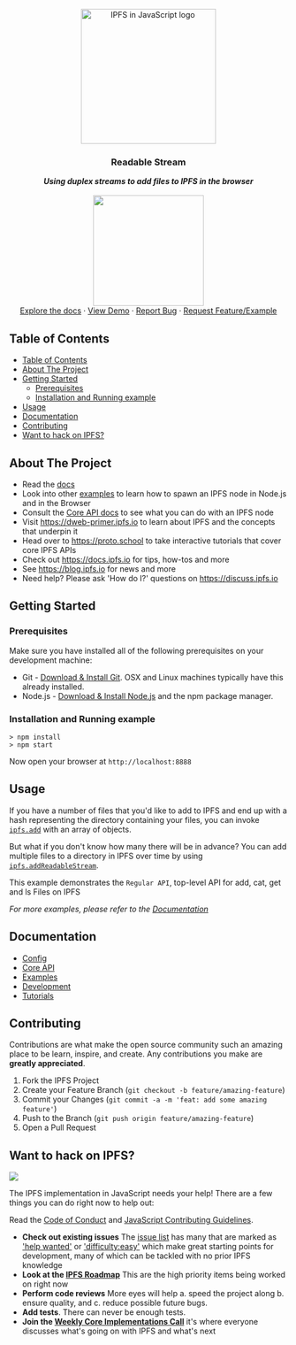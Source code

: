 <p align="center">
  <a href="https://js.ipfs.io" title="JS IPFS">
    <img src="https://ipfs.io/ipfs/Qme6KJdKcp85TYbLxuLV7oQzMiLremD7HMoXLZEmgo6Rnh/js-ipfs-sticker.png" alt="IPFS in JavaScript logo" width="244" />
  </a>
</p>

<h3 align="center"><b>Readable Stream</b></h3>

<p align="center">
  <b><i>Using duplex streams to add files to IPFS in the browser</i></b>
  <br />
  <br />
  <img src="https://raw.githubusercontent.com/jlord/forkngo/gh-pages/badges/cobalt.png" width="200">
  <br>
  <a href="https://github.com/ipfs/js-ipfs/tree/master/docs">Explore the docs</a>
  ·
  <a href="https://codesandbox.io/">View Demo</a>
  ·
  <a href="https://github.com/ipfs-examples/js-ipfs-examples/issues">Report Bug</a>
  ·
  <a href="https://github.com/ipfs-examples/js-ipfs-examples/issues">Request Feature/Example</a>
</p>

## Table of Contents

- [Table of Contents](#table-of-contents)
- [About The Project](#about-the-project)
- [Getting Started](#getting-started)
  - [Prerequisites](#prerequisites)
  - [Installation and Running example](#installation-and-running-example)
- [Usage](#usage)
- [Documentation](#documentation)
- [Contributing](#contributing)
- [Want to hack on IPFS?](#want-to-hack-on-ipfs)

## About The Project

- Read the [docs](https://github.com/ipfs/js-ipfs/tree/master/docs)
- Look into other [examples](https://github.com/ipfs-examples/js-ipfs-examples) to learn how to spawn an IPFS node in Node.js and in the Browser
- Consult the [Core API docs](https://github.com/ipfs/js-ipfs/tree/master/docs/core-api) to see what you can do with an IPFS node
- Visit https://dweb-primer.ipfs.io to learn about IPFS and the concepts that underpin it
- Head over to https://proto.school to take interactive tutorials that cover core IPFS APIs
- Check out https://docs.ipfs.io for tips, how-tos and more
- See https://blog.ipfs.io for news and more
- Need help? Please ask 'How do I?' questions on https://discuss.ipfs.io

## Getting Started

### Prerequisites

Make sure you have installed all of the following prerequisites on your development machine:

- Git - [Download & Install Git](https://git-scm.com/downloads). OSX and Linux machines typically have this already installed.
- Node.js - [Download & Install Node.js](https://nodejs.org/en/download/) and the npm package manager.

### Installation and Running example

```console
> npm install
> npm start
```

Now open your browser at `http://localhost:8888`

## Usage

If you have a number of files that you'd like to add to IPFS and end up with a hash representing the directory containing your files, you can invoke [`ipfs.add`](https://github.com/ipfs/js-ipfs/blob/master/packages/interface-ipfs-core/SPEC/FILES.md#add) with an array of objects.

But what if you don't know how many there will be in advance? You can add multiple files to a directory in IPFS over time by using [`ipfs.addReadableStream`](https://github.com/ipfs/js-ipfs/blob/master/packages/interface-ipfs-core/SPEC/FILES.md#addreadablestream).

This example demonstrates the `Regular API`, top-level API for add, cat, get and ls Files on IPFS

_For more examples, please refer to the [Documentation](#documentation)_

## Documentation

- [Config](https://docs.ipfs.io/)
- [Core API](https://github.com/ipfs/js-ipfs/tree/master/docs/core-api)
- [Examples](https://github.com/ipfs-examples/js-ipfs-examples)
- [Development](https://github.com/ipfs/js-ipfs/blob/master/docs/DEVELOPMENT.md)
- [Tutorials](https://proto.school)

## Contributing

Contributions are what make the open source community such an amazing place to be learn, inspire, and create. Any contributions you make are **greatly appreciated**.

1. Fork the IPFS Project
2. Create your Feature Branch (`git checkout -b feature/amazing-feature`)
3. Commit your Changes (`git commit -a -m 'feat: add some amazing feature'`)
4. Push to the Branch (`git push origin feature/amazing-feature`)
5. Open a Pull Request

## Want to hack on IPFS?

[![](https://cdn.rawgit.com/jbenet/contribute-ipfs-gif/master/img/contribute.gif)](https://github.com/ipfs/community/blob/master/CONTRIBUTING.md)

The IPFS implementation in JavaScript needs your help! There are a few things you can do right now to help out:

Read the [Code of Conduct](https://github.com/ipfs/community/blob/master/code-of-conduct.md) and [JavaScript Contributing Guidelines](https://github.com/ipfs/community/blob/master/CONTRIBUTING_JS.md).

- **Check out existing issues** The [issue list](https://github.com/ipfs/js-ipfs/issues) has many that are marked as ['help wanted'](https://github.com/ipfs/js-ipfs/issues?q=is%3Aissue+is%3Aopen+sort%3Aupdated-desc+label%3A%22help+wanted%22) or ['difficulty:easy'](https://github.com/ipfs/js-ipfs/issues?q=is%3Aissue+is%3Aopen+sort%3Aupdated-desc+label%3Adifficulty%3Aeasy) which make great starting points for development, many of which can be tackled with no prior IPFS knowledge
- **Look at the [IPFS Roadmap](https://github.com/ipfs/roadmap)** This are the high priority items being worked on right now
- **Perform code reviews** More eyes will help
  a. speed the project along
  b. ensure quality, and
  c. reduce possible future bugs.
- **Add tests**. There can never be enough tests.
- **Join the [Weekly Core Implementations Call](https://github.com/ipfs/team-mgmt/issues/992)** it's where everyone discusses what's going on with IPFS and what's next
